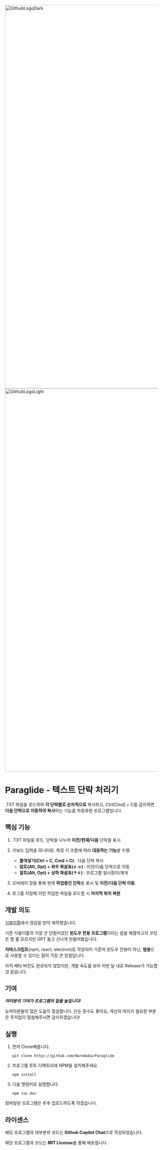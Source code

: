 <img width="1265" alt="GithubLogoDark" src="https://github.com/user-attachments/assets/3d1abc21-04f5-41a2-bd34-dffc3d0c7a55#gh-dark-mode-only">
<img width="1265" alt="GithubLogoLight" src="https://github.com/user-attachments/assets/e208528d-be48-410b-ba17-7be99ca22889#gh-light-mode-only">

# Paraglide - 텍스트 단락 처리기

.TXT 파일을 로드하여 **각 단락별로 순차적으로** 복사하고, Ctrl[Cmd] + C를 감지하면 **다음 단락으로 이동하여 복사**하는 기능을 자동화한 프로그램입니다.


## 핵심 기능

 1. .TXT 파일을 로드, 단락을 나누어 **이전/현재/다음** 단락을 표시.
 
 2. 키보드 입력을 모니터링. 특정 키 조합에 따라 **대응하는 기능**을 수행.
     - **붙여넣기(Ctrl + C, Cmd + C)** : 다음 단락 복사
     - **알트(Alt, Opt) + 좌우 화살표(←→)** : 이전/다음 단락으로 이동
     - **알트(Alt, Opt) + 상하 화살표(↑↓)** : 프로그램 일시정지/재개
 3. 오버레이 창을 통해 현재 **작업중인 단락**을 표시 및 **이전/다음 단락 이동**. 
 4. 로그를 저장해 이전 작업한 파일을 로드할 시 **마지막 위치 복원**


## 개발 의도

[식붕이툴](https://github.com/JOWONRO/SB2Tool)에서 영감을 받아 제작했습니다.

기존 식붕이툴의 가장 큰 단점이었던 **윈도우 전용 프로그램**이라는 점을 해결하고자
코딩은 할 줄 모르지만 GPT 들고 신나게 만들어봤습니다.

**자바스크립트**(npm, react, electron)로 작성되어
기존의 윈도우 전용이 아닌, **범용**으로 사용할 수 있다는 점이
가장 큰 장점입니다.

아직 베타 버전도 완성되지 않았지만, 개발 속도를 보아
이번 달 내로 Release가 가능할 것 같습니다.




## 기여

***여러분의 기여가 프로그램의 질을 높입니다!***

능력자분들의 많은 도움이 절실합니다.
단순 훈수도 좋아요, 개선의 여지가 필요한 부분은
주저없이 말씀해주시면 감사하겠습니다!

## 실행

 1. 먼저 Clone해줍니다.
 
    `git clone https://github.com/WareAoba/Paraglide`

 2. 프로그램 루트 디렉토리에 NPM을 설치해주세요.
 
    `npm install`

 3. 다음 명령어로 실행합니다.
 
    `npm run dev`

컴파일된 프로그램은 추후 업로드하도록 하겠습니다.

## 라이센스

해당 프로그램의 대부분의 코드는 **Github Copilot Chat**으로 작성되었습니다.

해당 프로그램과 코드는 **MIT License**를 통해 배포됩니다.
